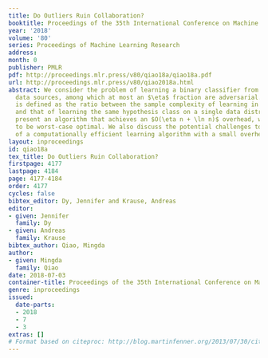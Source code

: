 ```yaml
---
title: Do Outliers Ruin Collaboration?
booktitle: Proceedings of the 35th International Conference on Machine Learning
year: '2018'
volume: '80'
series: Proceedings of Machine Learning Research
address: 
month: 0
publisher: PMLR
pdf: http://proceedings.mlr.press/v80/qiao18a/qiao18a.pdf
url: http://proceedings.mlr.press/v80/qiao2018a.html
abstract: We consider the problem of learning a binary classifier from $n$ different
  data sources, among which at most an $\eta$ fraction are adversarial. The overhead
  is defined as the ratio between the sample complexity of learning in this setting
  and that of learning the same hypothesis class on a single data distribution. We
  present an algorithm that achieves an $O(\eta n + \ln n)$ overhead, which is proved
  to be worst-case optimal. We also discuss the potential challenges to the design
  of a computationally efficient learning algorithm with a small overhead.
layout: inproceedings
id: qiao18a
tex_title: Do Outliers Ruin Collaboration?
firstpage: 4177
lastpage: 4184
page: 4177-4184
order: 4177
cycles: false
bibtex_editor: Dy, Jennifer and Krause, Andreas
editor:
- given: Jennifer
  family: Dy
- given: Andreas
  family: Krause
bibtex_author: Qiao, Mingda
author:
- given: Mingda
  family: Qiao
date: 2018-07-03
container-title: Proceedings of the 35th International Conference on Machine Learning
genre: inproceedings
issued:
  date-parts:
  - 2018
  - 7
  - 3
extras: []
# Format based on citeproc: http://blog.martinfenner.org/2013/07/30/citeproc-yaml-for-bibliographies/
---
```

